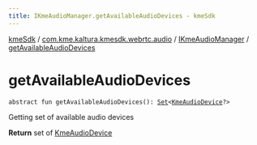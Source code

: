 ```yaml
---
title: IKmeAudioManager.getAvailableAudioDevices - kmeSdk
---
```


[kmeSdk](../../index.html) / [com.kme.kaltura.kmesdk.webrtc.audio](../index.html) / [IKmeAudioManager](index.html) / [getAvailableAudioDevices](./get-available-audio-devices.html)

# getAvailableAudioDevices

`abstract fun getAvailableAudioDevices(): `[`Set`](https://kotlinlang.org/api/latest/jvm/stdlib/kotlin.collections/-set/index.html)`<`[`KmeAudioDevice`](../-kme-audio-device/index.html)`?>`

Getting set of available audio devices

**Return**
set of [KmeAudioDevice](../-kme-audio-device/index.html)

